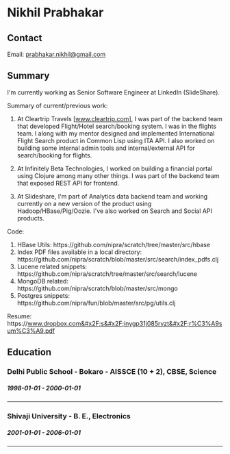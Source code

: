 
# Nikhil Prabhakar


## Contact

Email: [prabhakar.nikhil@gmail.com](mailto:prabhakar.nikhil@gmail.com)  


## Summary

I&#39;m currently working as Senior Software Engineer at LinkedIn (SlideShare).

Summary of current&#x2F;previous work:

1. At Cleartrip Travels [www.cleartrip.com], I was part of the backend team that developed Flight&#x2F;Hotel search&#x2F;booking system. I was in the flights team. I along with my mentor designed and implemented International Flight Search product in Common Lisp using ITA API. I also worked on building some internal admin tools and internal&#x2F;external API for search&#x2F;booking for flights.

2. At Infinitely Beta Technologies, I worked on building a financial portal using Clojure among many other things. I was part of the backend team that exposed REST API for frontend.

3. At Slideshare, I&#39;m part of Analytics data backend team and working currently on a new version of the product using Hadoop&#x2F;HBase&#x2F;Pig&#x2F;Oozie. I&#39;ve also worked on Search and Social API products.


Code:

1. HBase Utils:
 https:&#x2F;&#x2F;github.com&#x2F;nipra&#x2F;scratch&#x2F;tree&#x2F;master&#x2F;src&#x2F;hbase
2. Index PDF files available in a local directory:
 https:&#x2F;&#x2F;github.com&#x2F;nipra&#x2F;scratch&#x2F;blob&#x2F;master&#x2F;src&#x2F;search&#x2F;index_pdfs.clj
3. Lucene related snippets:
 https:&#x2F;&#x2F;github.com&#x2F;nipra&#x2F;scratch&#x2F;tree&#x2F;master&#x2F;src&#x2F;search&#x2F;lucene
4. MongoDB related:
 https:&#x2F;&#x2F;github.com&#x2F;nipra&#x2F;scratch&#x2F;blob&#x2F;master&#x2F;src&#x2F;mongo
5. Postgres snippets:
 https:&#x2F;&#x2F;github.com&#x2F;nipra&#x2F;fun&#x2F;blob&#x2F;master&#x2F;src&#x2F;pg&#x2F;utils.clj

Resume: https:&#x2F;&#x2F;www.dropbox.com&#x2F;s&#x2F;inygp31j085rvzt&#x2F;r%C3%A9sum%C3%A9.pdf





## Education


### Delhi Public School - Bokaro - AISSCE (10 + 2), CBSE, Science
##### 1998-01-01 - 2000-01-01


---

### Shivaji University - B. E., Electronics
##### 2001-01-01 - 2006-01-01


---












